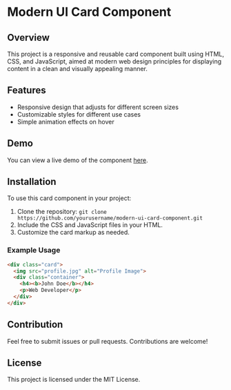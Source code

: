 # Modern UI Card Component

## Overview
This project is a responsive and reusable card component built using HTML, CSS, and JavaScript, aimed at modern web design principles for displaying content in a clean and visually appealing manner.

## Features
- Responsive design that adjusts for different screen sizes
- Customizable styles for different use cases
- Simple animation effects on hover

## Demo
You can view a live demo of the component [here](#).

## Installation
To use this card component in your project:
1. Clone the repository:  `git clone https://github.com/yourusername/modern-ui-card-component.git`
2. Include the CSS and JavaScript files in your HTML.
3. Customize the card markup as needed.

### Example Usage
```html
<div class="card">
  <img src="profile.jpg" alt="Profile Image">
  <div class="container">
    <h4><b>John Doe</b></h4>
    <p>Web Developer</p>
  </div>
</div>
```

## Contribution
Feel free to submit issues or pull requests. Contributions are welcome!

## License
This project is licensed under the MIT License.